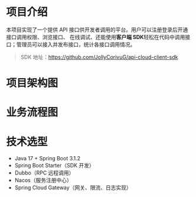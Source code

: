 # 项目介绍
本项目实现了一个提供 API 接口供开发者调用的平台。用户可以注册登录后开通接口调用权限、浏览接口、
在线调试、还能使用**客户端 SDK**轻松在代码中调用接口；管理员可以接入并发布接口，统计各接口调用情况。
> SDK 地址：https://github.com/JollyCorivuG/api-cloud-client-sdk

# 项目架构图

# 业务流程图

# 技术选型
- Java 17 + Spring Boot 3.1.2
- Spring Boot Starter（SDK 开发）
- Dubbo（RPC 远程调用）
- Nacos（服务注册中心）
- Spring Cloud Gateway（网关、限流、日志实现）